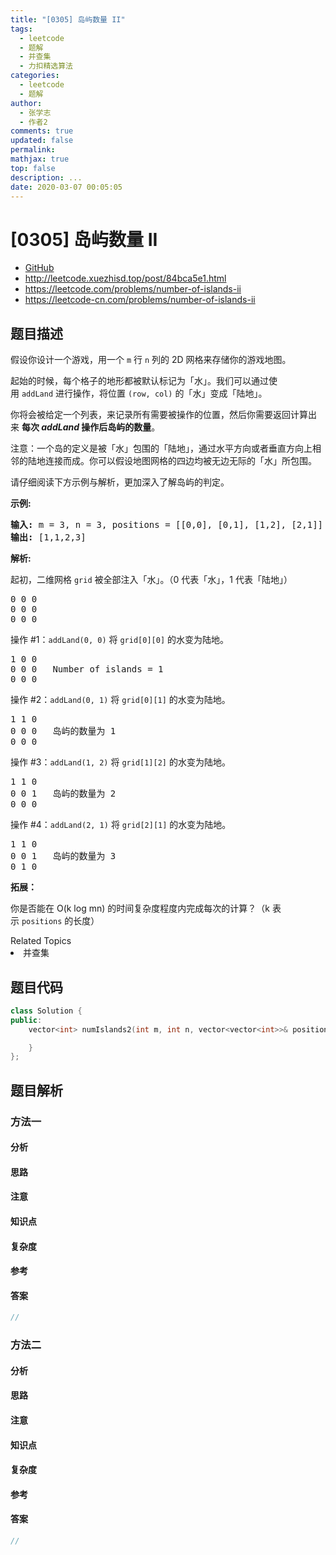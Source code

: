 ```yaml
---
title: "[0305] 岛屿数量 II"
tags:
  - leetcode
  - 题解
  - 并查集
  - 力扣精选算法
categories:
  - leetcode
  - 题解
author:
  - 张学志
  - 作者2
comments: true
updated: false
permalink:
mathjax: true
top: false
description: ...
date: 2020-03-07 00:05:05
---
```



# [0305] 岛屿数量 II
* [GitHub](https://github.com/algoboy101/LeetCodeCrowdsource/tree/master/_posts/QA/%5B0305%5D%20%E5%B2%9B%E5%B1%BF%E6%95%B0%E9%87%8F%20II.md)
* http://leetcode.xuezhisd.top/post/84bca5e1.html
* https://leetcode.com/problems/number-of-islands-ii
* https://leetcode-cn.com/problems/number-of-islands-ii


## 题目描述

<p>假设你设计一个游戏，用一个&nbsp;<code>m</code>&nbsp;行&nbsp;<code>n</code>&nbsp;列的&nbsp;2D 网格来存储你的游戏地图。</p>

<p>起始的时候，每个格子的地形都被默认标记为「水」。我们可以通过使用&nbsp;<code>addLand</code>&nbsp;进行操作，将位置 <code>(row, col)</code> 的「水」变成「陆地」。</p>

<p>你将会被给定一个列表，来记录所有需要被操作的位置，然后你需要返回计算出来&nbsp;<strong>每次&nbsp;<em>addLand </em>操作后岛屿的数量</strong>。</p>

<p>注意：一个岛的定义是被「水」包围的「陆地」，通过水平方向或者垂直方向上相邻的陆地连接而成。你可以假设地图网格的四边均被无边无际的「水」所包围。</p>

<p>请仔细阅读下方示例与解析，更加深入了解岛屿的判定。</p>

<p><strong>示例:</strong></p>

<pre><strong>输入:</strong> m = 3, n = 3, positions = [[0,0], [0,1], [1,2], [2,1]]
<strong>输出:</strong> [1,1,2,3]
</pre>

<p><strong>解析:</strong></p>

<p>起初，二维网格&nbsp;<code>grid</code>&nbsp;被全部注入「水」。（0 代表「水」，1 代表「陆地」）</p>

<pre>0 0 0
0 0 0
0 0 0
</pre>

<p>操作&nbsp;#1：<code>addLand(0, 0)</code> 将&nbsp;<code>grid[0][0]</code> 的水变为陆地。</p>

<pre>1 0 0
0 0 0   Number of islands = 1
0 0 0
</pre>

<p>操作&nbsp;#2：<code>addLand(0, 1)</code> 将&nbsp;<code>grid[0][1]</code> 的水变为陆地。</p>

<pre>1 1 0
0 0 0   岛屿的数量为 1
0 0 0
</pre>

<p>操作&nbsp;#3：<code>addLand(1, 2)</code> 将&nbsp;<code>grid[1][2]</code> 的水变为陆地。</p>

<pre>1 1 0
0 0 1   岛屿的数量为 2
0 0 0
</pre>

<p>操作&nbsp;#4：<code>addLand(2, 1)</code> 将&nbsp;<code>grid[2][1]</code> 的水变为陆地。</p>

<pre>1 1 0
0 0 1   岛屿的数量为 3
0 1 0
</pre>

<p><strong>拓展：</strong></p>

<p>你是否能在 O(k log mn) 的时间复杂度程度内完成每次的计算？（k 表示&nbsp;<code>positions</code>&nbsp;的长度）</p>
<div><div>Related Topics</div><div><li>并查集</li></div></div>


## 题目代码

```cpp
class Solution {
public:
    vector<int> numIslands2(int m, int n, vector<vector<int>>& positions) {

    }
};
```


## 题目解析


### 方法一

#### 分析

#### 思路

#### 注意

#### 知识点

#### 复杂度

#### 参考

#### 答案

```cpp
//
```


### 方法二

#### 分析

#### 思路

#### 注意

#### 知识点

#### 复杂度

#### 参考

#### 答案

```cpp
//
```


